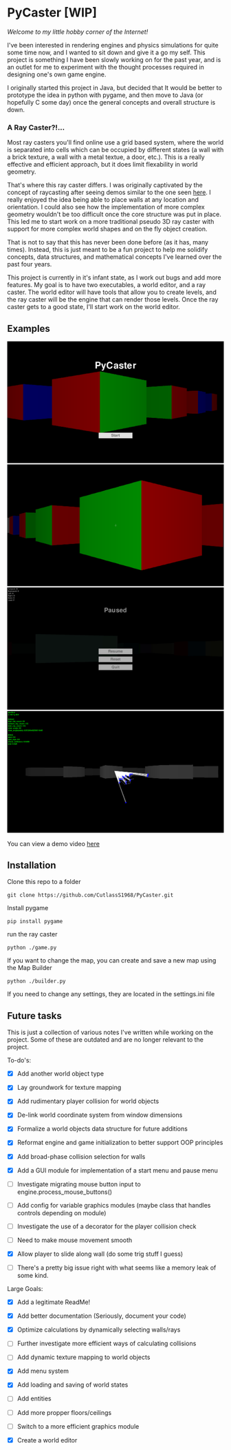 # PyCaster [WIP]

_Welcome to my little hobby corner of the Internet!_

I've been interested in rendering engines and physics simulations for quite some time now, and I wanted to sit down and give it a go my self. This project is something I have been slowly working on for the past year, and is an outlet for me to experiment with the thought processes required in designing one's own game engine. 

I originally started this project in Java, but decided that It would be better to prototype the idea in python with pygame, and then move to Java (or hopefully C some day) once the general concepts and overall structure is down. 

### A Ray Caster?!...

Most ray casters you'll find online use a grid based system, where the world is separated into cells which can be occupied by different states (a wall with a brick texture, a wall with a metal textue, a door, etc.). This is a really effective and efficient approach, but it does limit flexability in world geometry. 

That's where this ray caster differs. I was originally captivated by the concept of raycasting after seeing demos similar to the one seen [here](https://www.youtube.com/watch?v=58l0SURwYpc). I really enjoyed the idea being able to place walls at any location and orientation. I could also see how the implementation of more complex geometry wouldn't be too difficult once the core structure was put in place. This led me to start work on a more traditional pseudo 3D ray caster with support for more complex world shapes and on the fly object creation.

That is not to say that this has never been done before (as it has, many times). Instead, this is just meant to be a fun project to help me solidify concepts, data structures, and mathematical concepts I've learned over the past four years.

This project is currently in it's infant state, as I work out bugs and add more features. My goal is to have two executables, a world editor, and a ray caster. The world editor will have tools that allow you to create levels, and the ray caster will be the engine that can render those levels. Once the ray caster gets to a good state, I'll start work on the world editor.


## Examples

![](resources/demo_images/demo_03.png)
![](resources/demo_images/demo_02.png)
![](resources/demo_images/demo_01.png)
![](resources/demo_images/demo_04.png)

You can view a demo video [here](https://google.com)

## Installation

Clone this repo to a folder

```commandline
git clone https://github.com/CutlassS1968/PyCaster.git
```

Install pygame
```commandline
pip install pygame
```

run the ray caster
```commandline
python ./game.py
```

If you want to change the map, you can create and save a new map using the Map Builder
```commandline
python ./builder.py
```

If you need to change any settings, they are located in the settings.ini file

## Future tasks

This is just a collection of various notes I've written while working on the project. Some of these are outdated and are no longer relevant to the project.

To-do's:
- [x] Add another world object type
- [x] Lay groundwork for texture mapping
- [x] Add rudimentary player collision for world objects
- [x] De-link world coordinate system from window dimensions
- [x] Formalize a world objects data structure for future additions
- [x] Reformat engine and game initialization to better support OOP principles
- [x] Add broad-phase collision selection for walls
- [x] Add a GUI module for implementation of a start menu and pause menu
- [ ] Investigate migrating mouse button input to engine.process_mouse_buttons()
- [ ] Add config for variable graphics modules (maybe class that handles controls depending on module)
- [ ] Investigate the use of a decorator for the player collision check
- [ ] Need to make mouse movement smooth
- [x] Allow player to slide along wall (do some trig stuff I guess)
- [ ] There's a pretty big issue right with what seems like a memory leak of some kind.


Large Goals:
- [x] Add a legitimate ReadMe!
- [x] Add better documentation (Seriously, document your code)
- [x] Optimize calculations by dynamically selecting walls/rays
- [ ] Further investigate more efficient ways of calculating collisions
- [ ] Add dynamic texture mapping to world objects
- [x] Add menu system
- [x] Add loading and saving of world states
- [ ] Add entities
- [ ] Add more propper floors/ceilings
- [ ] Switch to a more efficient graphics module
- [x] Create a world editor

